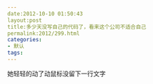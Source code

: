 ```yaml
---
date:2012-10-10 01:50:43
layout:post
title:多少天没写自己的代码了，看来这个公司不适合自己
permalink:2012/299.html
categories:
- 默认
tags:
---
```



她轻轻的动了动鼠标没留下一行文字